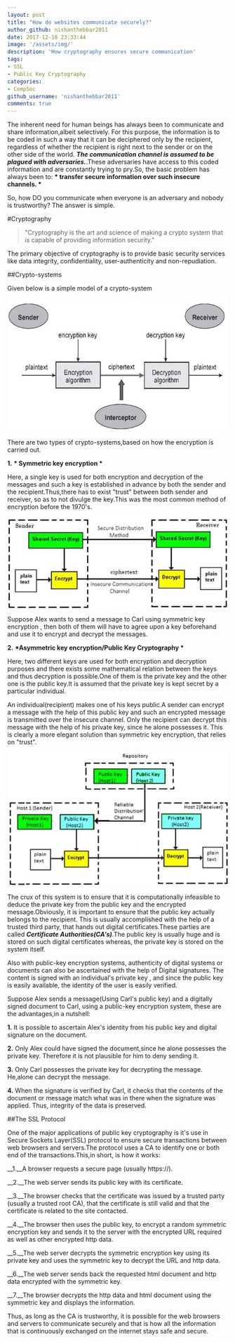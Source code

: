 ```yaml
---
layout: post
title: "How do websites communicate securely?"
author_github: nishanthebbar2011
date: 2017-12-18 23:33:44
image: '/assets/img/'
description: 'How cryptography ensures secure communication'
tags:
- SSL
- Public Key Cryptography
categories:
- CompSoc
github_username: 'nishanthebbar2011'
comments: true
---
```


The inherent need for human beings has always been to communicate and share information,albeit selectively. For this purpose, the information is to be coded in such a way that it can be deciphered only by the recipient, regardless of whether the recipient is right next to the sender or on the other side of the world. __*The communication channel is assumed to be plagued with adversaries.*__.These adversaries have access to this coded information and are constantly trying to pry.So, the basic problem has always been to: 
__* transfer secure information over such insecure channels. *__

So, how DO you communicate when everyone is an adversary and nobody is trustworthy?
The answer is simple.

#Cryptography

> "Cryptography is the art and science of making a crypto system that is capable of providing information security."

The primary objective of cryptography is to provide basic security services like data integrity, confidentiality, user-authenticity and non-repudiation.


##Crypto-systems

Given below is a simple model of a crypto-system


![Crypto-system](/blog/assets/img/Public-key-crypto/cryptosystem.jpg)



There are two types of crypto-systems,based on how the encryption is carried out.

__1.__ __* Symmetric key encryption *__ 

Here, a single key is used for both encryption and decryption of the messages and such a key is established in advance by both the sender and the recipient.Thus,there has to exist "trust" between both sender and receiver, so as to not divulge the key.This was the most common method of encryption before the 1970's.


![Symmetric key](/blog/assets/img/Public-key-crypto/symmetric_key_encryption.jpg)


Suppose Alex wants to send a message to Carl using symmetric key encryption , then both of them will have to agree upon a key beforehand and use it to encrypt and decrypt the messages.

__2.__ __*Asymmetric key encryption/Public Key Cryptography *__

Here, two different keys are used for both encryption and decryption purposes and there exists some mathematical relation between the keys and thus decryption is possible.One of them is the private key and the other one is the public key.It is assumed that the private key is kept secret by a particular individual.

An individual(recipient) makes one of his keys public.A sender can encrypt a message with the help of this public key and such an encrypted message is transmitted over the insecure channel. Only the recipient can decrypt this message with the help of his private key, since he alone possesses it. This is clearly a more elegant solution than symmetric key encryption, that relies on "trust". 


![Asymmetric key ](/blog/assets/img/Public-key-crypto/asymmetric_key_encryption.jpg)



The crux of this system is to ensure that it is computationally infeasible to deduce the private key from the public key and the encrypted message.Obviously, it is important to ensure that the public key actually belongs to the recipient. This is usually accomplished with the help of a trusted third party, that hands out digital certificates.These parties are called __*Certificate Authorities(CA's)*__.The public key is usually huge and is stored on such digital certificates whereas, the private key is stored on the system itself.

Also with public-key encryption systems, authenticity of digital systems or documents can also be ascertained with the help of Digital signatures. The content is signed with an individual's private key , and since the public key is easily available, the identity of the user is easily verified.

Suppose Alex sends a message(Using Carl's public key) and a digitally signed document to Carl, using a public-key encryption system, these are the advantages,in a nutshell:

__1.__ It is possible to ascertain Alex's identity from his public key and digital signature on the document.

__2.__ Only Alex could have signed the document,since he alone possesses the private key. Therefore it is not plausible for him to deny sending it.

__3.__ Only Carl possesses the private key for decrypting the message. He,alone can decrypt the message.

__4.__ When the signature is verified by Carl, it checks that the contents of the document or message match what was in there when the signature was applied. Thus, integrity of the data is preserved.



##The SSL Protocol

One of the major applications of public key cryptography is it's use in Secure Sockets Layer(SSL) protocol to ensure secure transactions between web browsers and servers.The protocol uses a CA to identify one or both end of the transactions.This,in short, is how it works:

__1.__A browser requests a secure page (usually https://).

__2.__The web server sends its public key with its certificate.

__3.__The browser checks that the certificate was issued by a trusted party (usually a trusted root CA), that the certificate is still valid and that the certificate is related to the site contacted.

__4.__The browser then uses the public key, to encrypt a random symmetric encryption key and sends it to the server with the encrypted URL required as well as other encrypted http data.

__5.__The web server decrypts the symmetric encryption key using its private key and uses the symmetric key to decrypt the URL and http data.

__6.__The web server sends back the requested html document and http data encrypted with the symmetric key.

__7.__The browser decrypts the http data and html document using the symmetric key and displays the information.

Thus, as long as the CA is trustworthy, it is possible for the web browsers and servers to communicate securely and that is how all the information that is continuously exchanged on the internet stays safe and secure.




